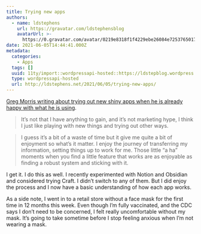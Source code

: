 ```yaml
---
title: Trying new apps
authors:
  - name: ldstephens
    url: https://gravatar.com/ldstephensblog
    avatarUrl: >-
      https://0.gravatar.com/avatar/0219e8318f1f4229ebe26084e7253765017f43ca0c631be37dc6d0b8ad6e40a4?s=96&d=identicon&r=G
date: 2021-06-05T14:44:41.000Z
metadata:
  categories:
    - Apps
  tags: []
  uuid: 11ty/import::wordpressapi-hosted::https://ldstepblog.wordpress.com/?p=2863
  type: wordpressapi-hosted
  url: http://ldstephens.net/2021/06/05/trying-new-apps/
---
```

[Greg Morris writing about trying out new shiny apps when he is already happy with what he is using](https://gr36.com/i-love-the-journey/).

> It’s not that I have anything to gain, and it’s not marketing hype, I think I just like playing with new things and trying out other ways.

> I guess it’s a bit of a waste of time but it give me quite a bit of enjoyment so what’s it matter. I enjoy the journey of transferring my information, setting things up to work for me. Those little “a ha” moments when you find a little feature that works are as enjoyable as finding a robust system and sticking with it.

I get it. I do this as well. I recently experimented with Notion and Obsidian and considered trying Craft. I didn’t switch to any of them. But I did enjoy the process and I now have a basic understanding of how each app works.

As a side note, I went in to a retail store without a face mask for the first time in 12 months this week. Even though I’m fully vaccinated, and the CDC says I don’t need to be concerned, I felt really uncomfortable without my mask. It’s going to take sometime before I stop feeling anxious when I’m not wearing a mask.